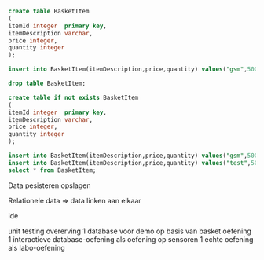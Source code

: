 
~~~sql
create table BasketItem
(
itemId integer  primary key,
itemDescription varchar,
price integer,
quantity integer
);
~~~

~~~sql
insert into BasketItem(itemDescription,price,quantity) values("gsm",500,2);
~~~

~~~sql
drop table BasketItem;
~~~


~~~sql
create table if not exists BasketItem 
(
itemId integer  primary key,
itemDescription varchar,
price integer,
quantity integer
);

insert into BasketItem(itemDescription,price,quantity) values("gsm",500,2);
insert into BasketItem(itemDescription,price,quantity) values("test",500,2);
select * from BasketItem;
~~~
Data pesisteren opslagen



Relationele data => data linken aan elkaar

ide

unit testing
overerving
1 database voor demo op basis van basket oefening
1 interactieve database-oefening als oefening op sensoren
1 echte oefening als labo-oefening